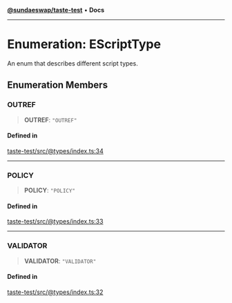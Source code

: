 [**@sundaeswap/taste-test**](../README.md) • **Docs**

***

# Enumeration: EScriptType

An enum that describes different script types.

## Enumeration Members

### OUTREF

> **OUTREF**: `"OUTREF"`

#### Defined in

[taste-test/src/@types/index.ts:34](https://github.com/SundaeSwap-finance/sundae-sdk/blob/main/packages/taste-test/src/@types/index.ts#L34)

***

### POLICY

> **POLICY**: `"POLICY"`

#### Defined in

[taste-test/src/@types/index.ts:33](https://github.com/SundaeSwap-finance/sundae-sdk/blob/main/packages/taste-test/src/@types/index.ts#L33)

***

### VALIDATOR

> **VALIDATOR**: `"VALIDATOR"`

#### Defined in

[taste-test/src/@types/index.ts:32](https://github.com/SundaeSwap-finance/sundae-sdk/blob/main/packages/taste-test/src/@types/index.ts#L32)
